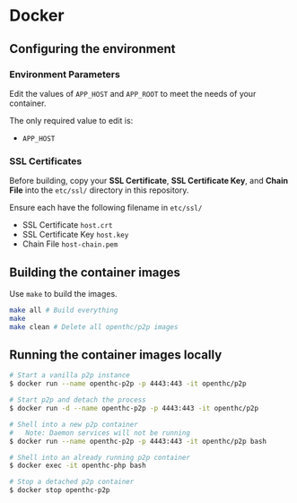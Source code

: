 # Docker

## Configuring the environment

### Environment Parameters

Edit the values of `APP_HOST` and `APP_ROOT` to meet the needs of your container.

The only required value to edit is:

* `APP_HOST`

### SSL Certificates

Before building, copy your **SSL Certificate**, **SSL Certificate Key**, and **Chain File** into the `etc/ssl/` directory in this repository.

Ensure each have the following filename in `etc/ssl/`

* SSL Certificate `host.crt`
* SSL Certificate Key `host.key`
* Chain File `host-chain.pem`

## Building the container images

Use `make` to build the images.

```bash
make all # Build everything
make
make clean # Delete all openthc/p2p images
```

## Running the container images locally

```bash
# Start a vanilla p2p instance
$ docker run --name openthc-p2p -p 4443:443 -it openthc/p2p 

# Start p2p and detach the process
$ docker run -d --name openthc-p2p -p 4443:443 -it openthc/p2p 

# Shell into a new p2p container
#   Note: Daemon services will not be running
$ docker run --name openthc-p2p -p 4443:443 -it openthc/p2p bash

# Shell into an already running p2p container
$ docker exec -it openthc-php bash

# Stop a detached p2p container
$ docker stop openthc-p2p
```
